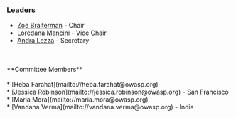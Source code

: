 ### Leaders
* [Zoe Braiterman](mailto://zoe.braiterman@owasp.org) - Chair 
* [Loredana Mancini](mailto://loredana.mancini@owasp.org) - Vice Chair
* [Andra Lezza](mailto://andra.lezza@owasp.org) - Secretary
<br>
<br>
**Committee Members**
<br>
<br>* [Heba Farahat](mailto://heba.farahat@owasp.org)
<br>* [Jessica Robinson](mailto://jessica.robinson@owasp.org) - San Francisco
<br>* [Maria Mora](mailto://maria.mora@owasp.org)
<br>* [Vandana Verma](mailto://vandana.verma@owasp.org) - India

